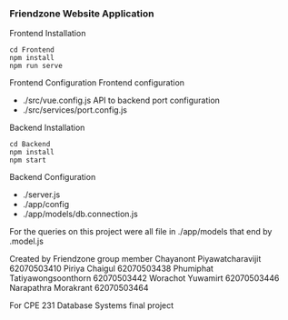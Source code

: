 ### Friendzone Website Application
Frontend Installation

```
cd Frontend
npm install 
npm run serve
```


Frontend Configuration 
Frontend  configuration
- ./src/vue.config.js
API to backend port configuration
- ./src/services/port.config.js


Backend Installation

```
cd Backend
npm install 
npm start
```

Backend Configuration 
- ./server.js
- ./app/config
- ./app/models/db.connection.js

For the queries on this project were all file in ./app/models
that end by .model.js

Created by Friendzone group member
Chayanont         Piyawatcharavijit             62070503410
Piriya            Chaigul                       62070503438
Phumiphat         Tatiyawongsoonthorn           62070503442
Worachot          Yuwamirt                      62070503446
Narapathra        Morakrant                     62070503464

For CPE 231 Database Systems final project
